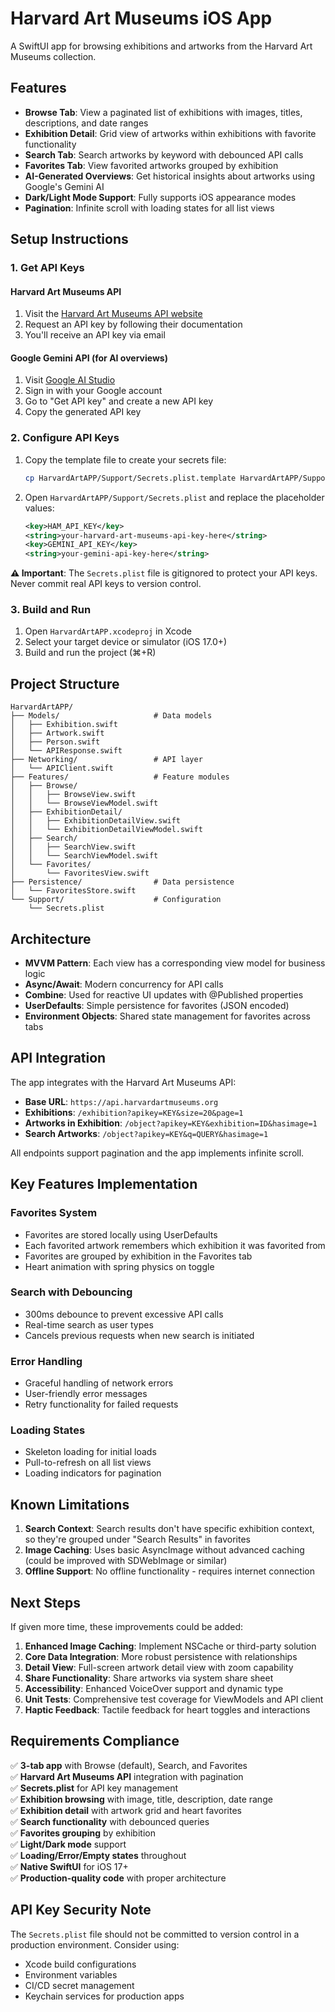 # Harvard Art Museums iOS App

A SwiftUI app for browsing exhibitions and artworks from the Harvard Art Museums collection.

## Features

- **Browse Tab**: View a paginated list of exhibitions with images, titles, descriptions, and date ranges
- **Exhibition Detail**: Grid view of artworks within exhibitions with favorite functionality
- **Search Tab**: Search artworks by keyword with debounced API calls
- **Favorites Tab**: View favorited artworks grouped by exhibition
- **AI-Generated Overviews**: Get historical insights about artworks using Google's Gemini AI
- **Dark/Light Mode Support**: Fully supports iOS appearance modes
- **Pagination**: Infinite scroll with loading states for all list views

## Setup Instructions

### 1. Get API Keys

#### Harvard Art Museums API
1. Visit the [Harvard Art Museums API website](https://github.com/harvardartmuseums/api-docs)
2. Request an API key by following their documentation
3. You'll receive an API key via email

#### Google Gemini API (for AI overviews)
1. Visit [Google AI Studio](https://aistudio.google.com/)
2. Sign in with your Google account
3. Go to "Get API key" and create a new API key
4. Copy the generated API key

### 2. Configure API Keys

1. Copy the template file to create your secrets file:
   ```bash
   cp HarvardArtAPP/Support/Secrets.plist.template HarvardArtAPP/Support/Secrets.plist
   ```

2. Open `HarvardArtAPP/Support/Secrets.plist` and replace the placeholder values:
   ```xml
   <key>HAM_API_KEY</key>
   <string>your-harvard-art-museums-api-key-here</string>
   <key>GEMINI_API_KEY</key>
   <string>your-gemini-api-key-here</string>
   ```

**⚠️ Important**: The `Secrets.plist` file is gitignored to protect your API keys. Never commit real API keys to version control.

### 3. Build and Run

1. Open `HarvardArtAPP.xcodeproj` in Xcode
2. Select your target device or simulator (iOS 17.0+)
3. Build and run the project (⌘+R)

## Project Structure

```
HarvardArtAPP/
├── Models/                     # Data models
│   ├── Exhibition.swift
│   ├── Artwork.swift
│   ├── Person.swift
│   └── APIResponse.swift
├── Networking/                 # API layer
│   └── APIClient.swift
├── Features/                   # Feature modules
│   ├── Browse/
│   │   ├── BrowseView.swift
│   │   └── BrowseViewModel.swift
│   ├── ExhibitionDetail/
│   │   ├── ExhibitionDetailView.swift
│   │   └── ExhibitionDetailViewModel.swift
│   ├── Search/
│   │   ├── SearchView.swift
│   │   └── SearchViewModel.swift
│   └── Favorites/
│       └── FavoritesView.swift
├── Persistence/                # Data persistence
│   └── FavoritesStore.swift
└── Support/                    # Configuration
    └── Secrets.plist
```

## Architecture

- **MVVM Pattern**: Each view has a corresponding view model for business logic
- **Async/Await**: Modern concurrency for API calls
- **Combine**: Used for reactive UI updates with @Published properties
- **UserDefaults**: Simple persistence for favorites (JSON encoded)
- **Environment Objects**: Shared state management for favorites across tabs

## API Integration

The app integrates with the Harvard Art Museums API:

- **Base URL**: `https://api.harvardartmuseums.org`
- **Exhibitions**: `/exhibition?apikey=KEY&size=20&page=1`
- **Artworks in Exhibition**: `/object?apikey=KEY&exhibition=ID&hasimage=1`
- **Search Artworks**: `/object?apikey=KEY&q=QUERY&hasimage=1`

All endpoints support pagination and the app implements infinite scroll.

## Key Features Implementation

### Favorites System
- Favorites are stored locally using UserDefaults
- Each favorited artwork remembers which exhibition it was favorited from
- Favorites are grouped by exhibition in the Favorites tab
- Heart animation with spring physics on toggle

### Search with Debouncing
- 300ms debounce to prevent excessive API calls
- Real-time search as user types
- Cancels previous requests when new search is initiated

### Error Handling
- Graceful handling of network errors
- User-friendly error messages
- Retry functionality for failed requests

### Loading States
- Skeleton loading for initial loads
- Pull-to-refresh on all list views
- Loading indicators for pagination

## Known Limitations

1. **Search Context**: Search results don't have specific exhibition context, so they're grouped under "Search Results" in favorites
2. **Image Caching**: Uses basic AsyncImage without advanced caching (could be improved with SDWebImage or similar)
3. **Offline Support**: No offline functionality - requires internet connection

## Next Steps

If given more time, these improvements could be added:

1. **Enhanced Image Caching**: Implement NSCache or third-party solution
2. **Core Data Integration**: More robust persistence with relationships
3. **Detail View**: Full-screen artwork detail view with zoom capability
4. **Share Functionality**: Share artworks via system share sheet
5. **Accessibility**: Enhanced VoiceOver support and dynamic type
6. **Unit Tests**: Comprehensive test coverage for ViewModels and API client
7. **Haptic Feedback**: Tactile feedback for heart toggles and interactions

## Requirements Compliance

✅ **3-tab app** with Browse (default), Search, and Favorites  
✅ **Harvard Art Museums API** integration with pagination  
✅ **Secrets.plist** for API key management  
✅ **Exhibition browsing** with image, title, description, date range  
✅ **Exhibition detail** with artwork grid and heart favorites  
✅ **Search functionality** with debounced queries  
✅ **Favorites grouping** by exhibition  
✅ **Light/Dark mode** support  
✅ **Loading/Error/Empty states** throughout  
✅ **Native SwiftUI** for iOS 17+  
✅ **Production-quality code** with proper architecture  

## API Key Security Note

The `Secrets.plist` file should not be committed to version control in a production environment. Consider using:

- Xcode build configurations
- Environment variables
- CI/CD secret management
- Keychain services for production apps
